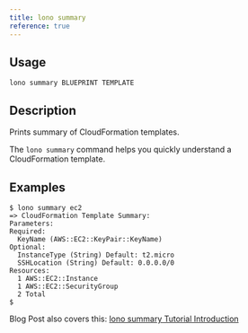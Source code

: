 ```yaml
---
title: lono summary
reference: true
---
```


## Usage

    lono summary BLUEPRINT TEMPLATE

## Description

Prints summary of CloudFormation templates.

The `lono summary` command helps you quickly understand a CloudFormation template.

## Examples

    $ lono summary ec2
    => CloudFormation Template Summary:
    Parameters:
    Required:
      KeyName (AWS::EC2::KeyPair::KeyName)
    Optional:
      InstanceType (String) Default: t2.micro
      SSHLocation (String) Default: 0.0.0.0/0
    Resources:
      1 AWS::EC2::Instance
      1 AWS::EC2::SecurityGroup
      2 Total
    $

Blog Post also covers this: [lono summary Tutorial Introduction](https://blog.boltops.com/2017/09/18/lono-inspect-summary-tutorial-introduction)




